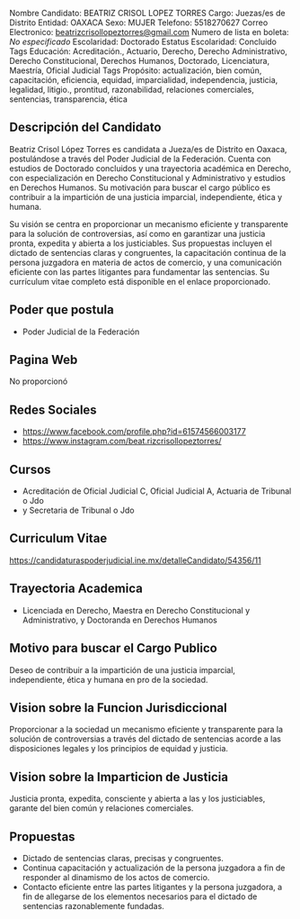 Nombre Candidato: BEATRIZ CRISOL LOPEZ TORRES
Cargo: Juezas/es de Distrito
Entidad: OAXACA
Sexo: MUJER
Telefono: 5518270627
Correo Electronico: beatrizcrisollopeztorres@gmail.com
Numero de lista en boleta: *No especificado*
Escolaridad: Doctorado
Estatus Escolaridad: Concluido
Tags Educación: Acreditación., Actuario, Derecho, Derecho Administrativo, Derecho Constitucional, Derechos Humanos, Doctorado, Licenciatura, Maestría, Oficial Judicial
Tags Propósito: actualización, bien común, capacitación, eficiencia, equidad, imparcialidad, independencia, justicia, legalidad, litigio., prontitud, razonabilidad, relaciones comerciales, sentencias, transparencia, ética


## Descripción del Candidato 

Beatriz Crisol López Torres es candidata a Jueza/es de Distrito en Oaxaca, postulándose a través del Poder Judicial de la Federación. Cuenta con estudios de Doctorado concluidos y una trayectoria académica en Derecho, con especialización en Derecho Constitucional y Administrativo y estudios en Derechos Humanos. Su motivación para buscar el cargo público es contribuir a la impartición de una justicia imparcial, independiente, ética y humana.

Su visión se centra en proporcionar un mecanismo eficiente y transparente para la solución de controversias, así como en garantizar una justicia pronta, expedita y abierta a los justiciables. Sus propuestas incluyen el dictado de sentencias claras y congruentes, la capacitación continua de la persona juzgadora en materia de actos de comercio, y una comunicación eficiente con las partes litigantes para fundamentar las sentencias. Su currículum vitae completo está disponible en el enlace proporcionado.


## Poder que postula

- Poder Judicial de la Federación


## Pagina Web

No proporcionó


## Redes Sociales

- https://www.facebook.com/profile.php?id=61574566003177
- https://www.instagram.com/beat.rizcrisollopeztorres/


## Cursos

- Acreditación de Oficial Judicial C, Oficial Judicial A, Actuaria de Tribunal o Jdo
- y Secretaria de Tribunal o Jdo


## Curriculum Vitae

https://candidaturaspoderjudicial.ine.mx/detalleCandidato/54356/11


## Trayectoria Academica

- Licenciada en Derecho, Maestra en Derecho Constitucional y Administrativo, y Doctoranda en Derechos Humanos


## Motivo para buscar el Cargo Publico

Deseo de contribuir a la impartición de una justicia imparcial, independiente, ética y humana en pro de la sociedad.


## Vision sobre la Funcion Jurisdiccional

Proporcionar a la sociedad un mecanismo eficiente y transparente para la solución de controversias a través del dictado de sentencias acorde a las disposiciones legales y los principios de equidad y justicia.


## Vision sobre la Imparticion de Justicia

Justicia pronta, expedita, consciente y abierta a las y los justiciables, garante del bien común y relaciones comerciales.


## Propuestas

- Dictado de sentencias claras, precisas y congruentes.
- Continua capacitación y actualización de la persona juzgadora a fin de responder al dinamismo de los actos de comercio.
- Contacto eficiente entre las partes litigantes y la persona juzgadora, a fin de allegarse de los elementos necesarios para el dictado de sentencias razonablemente fundadas.

